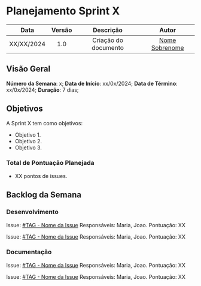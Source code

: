 # Planejamento Sprint X

|    Data    | Versão |      Descrição       |                     Autor                     |
|:----------:|:------:|:--------------------:|:---------------------------------------------:|
| XX/XX/2024 |  1.0   | Criação do documento | [Nome Sobrenome](https://github.com/USERNAME) |

## Visão Geral
**Número da Semana**: x;
**Data de Início**: xx/0x/2024;
**Data de Término**: xx/0x/2024;
**Duração**: 7 dias;

## Objetivos
A Sprint X tem como objetivos:
- Objetivo 1.
- Objetivo 2.
- Objetivo 3.

### Total de Pontuação Planejada
- XX pontos de issues.

## Backlog da Semana

### Desenvolvimento
Issue: [#TAG - Nome da Issue](https://github.com/USERNAME)
Responsáveis: Maria, Joao.
Pontuação: XX

Issue: [#TAG - Nome da Issue](https://github.com/USERNAME)
Responsáveis: Maria, Joao.
Pontuação: XX

### Documentação
Issue: [#TAG - Nome da Issue](https://github.com/USERNAME)
Responsáveis: Maria, Joao.
Pontuação: XX

Issue: [#TAG - Nome da Issue](https://github.com/USERNAME)
Responsáveis: Maria, Joao.
Pontuação: XX